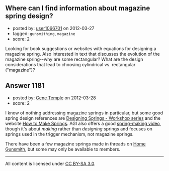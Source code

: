 ## Where can I find information about magazine spring design?

- posted by: [user1066701](https://stackexchange.com/users/-1/497-user1066701) on 2012-03-27
- tagged: `gunsmithing`, `magazine`
- score: 2

Looking for book suggestions or websites with equations for designing a magazine spring. Also interested in text that discusses the evolution of the magazine spring--why are some rectangular? What are the design considerations that lead to choosing cylindrical vs. rectangular ("magazine")?


## Answer 1181

- posted by: [Gene Temple](https://stackexchange.com/users/-1/254-gene-temple) on 2012-03-28
- score: 2

<p>I know of nothing addressing magazine springs in particular, but some good spring design references are <a href="http://rads.stackoverflow.com/amzn/click/0852429258" rel="nofollow">Designing Springs - Workshop series</a> and the website <a href="http://home.earthlink.net/~bazillion/intro.html" rel="nofollow">How to Make Springs</a>.  AGI also offers a good <a href="http://www.midwayusa.com/product/145282/american-gunsmithing-institute-agi-video-how-to-make-flat-and-coil-springs-dvd" rel="nofollow">spring-making video</a>, though it's about <em>making</em> rather than <em>designing</em> springs and focuses on springs used in the trigger mechanism, not magazine springs.</p>

<p>There have been a few magazine springs made in threads on <a href="http://www.homegunsmith.com/cgi-bin/ib3/ikonboard.cgi" rel="nofollow">Home Gunsmith</a>, but some may only be available to members.</p>




---

All content is licensed under [CC BY-SA 3.0](https://creativecommons.org/licenses/by-sa/3.0/).
